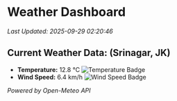 
# Weather Dashboard

_Last Updated: 2025-09-29 02:20:46_

## Current Weather Data: (Srinagar, JK)
- **Temperature:** 12.8 °C ![Temperature Badge](https://img.shields.io/badge/Temperature-Low%20Temp-blue)
- **Wind Speed:** 6.4 km/h ![Wind Speed Badge](https://img.shields.io/badge/Wind%20Speed-Light%20Wind-blue)

*Powered by Open-Meteo API*
